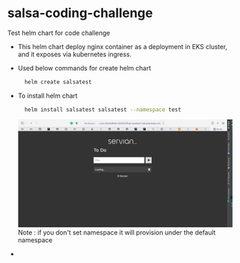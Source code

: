 # salsa-coding-challenge
Test helm chart for code challenge

* This helm chart deploy nginx container as a deployment in EKS cluster, and it exposes via  kubernetes ingress.
* Used below commands for create helm chart

  ```bash
    helm create salsatest
  ```
* To install helm chart

  ```bash
    helm install salsatest salsatest --namespace test 
  ```
  ![helm_install](https://github.com/codereposumudu/servians-coding-challenge/blob/356a5020640ed93740e4ba4e444f92f62eb5d9f6/infrastructure/Diagrams/application.png)
    Note : if you don't set namespace it will provision under the default namespace

* 
